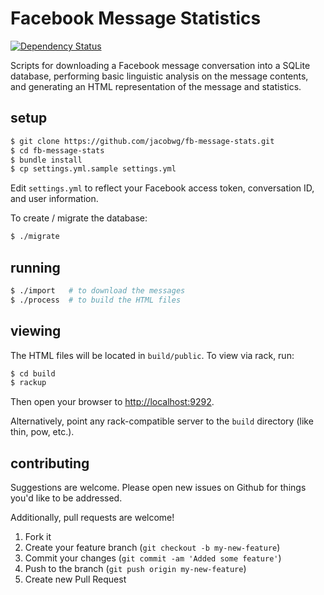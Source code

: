 # Facebook Message Statistics

[![Dependency Status](https://gemnasium.com/jacobwg/fb-message-stats.png)](https://gemnasium.com/jacobwg/fb-message-stats)

Scripts for downloading a Facebook message conversation into a SQLite database, performing basic linguistic analysis on the message contents, and generating an HTML representation of the message and statistics.

## setup

```bash
$ git clone https://github.com/jacobwg/fb-message-stats.git
$ cd fb-message-stats
$ bundle install
$ cp settings.yml.sample settings.yml
```

Edit `settings.yml` to reflect your Facebook access token, conversation ID, and user information.

To create / migrate the database:

```bash
$ ./migrate
```

## running

```bash
$ ./import   # to download the messages
$ ./process  # to build the HTML files
```

## viewing

The HTML files will be located in `build/public`.  To view via rack, run:

```bash
$ cd build
$ rackup
```

Then open your browser to [http://localhost:9292](http://localhost:9292).

Alternatively, point any rack-compatible server to the `build` directory (like thin, pow, etc.).

## contributing

Suggestions are welcome. Please open new issues on Github for things you'd like to be addressed.

Additionally, pull requests are welcome!

1. Fork it
2. Create your feature branch (`git checkout -b my-new-feature`)
3. Commit your changes (`git commit -am 'Added some feature'`)
4. Push to the branch (`git push origin my-new-feature`)
5. Create new Pull Request